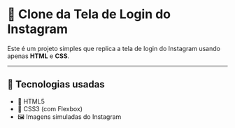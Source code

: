 # 📸 Clone da Tela de Login do Instagram

Este é um projeto simples que replica a tela de login do Instagram usando apenas **HTML** e **CSS**.

---

## 🚀 Tecnologias usadas

- 🧱 HTML5  
- 🎨 CSS3 (com Flexbox)  
- 🖼️ Imagens simuladas do Instagram

